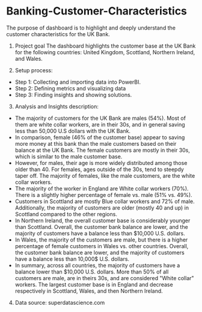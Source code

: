 # Banking-Customer-Characteristics
The purpose of dashboard is to highlight and deeply understand the customer characteristics for the UK Bank.

1. Project goal
The dashboard highlights the customer base at the UK Bank for the following countries: United Kingdom, Scottland, Northern Ireland, and Wales.

2. Setup process:
- Step 1: Collecting and importing data into PowerBI.
- Step 2: Defining metrics and visualizing data
- Step 3: Finding insights and showing solutions.

3. Analysis and Insights description:
- The majority of customers for the UK Bank are males (54%). Most of them are white collar workers, are in their 30s, and in general saving less than 50,000 U.S dollars with the UK Bank.
- In comparison, female (46% of the customer base) appear to saving more money at this bank than the male customers based on their balance at the UK Bank. The female customers are mostly in their 30s, which is similar to the male customer base.
- However, for males, their age is more widely distributed among those older than 40. For females, ages outside of the 30s, tend to steepdy taper off. The majority of females, like the male customers, are the white collar workers.
- The majority of the worker in England are White collar workers (70%). There is a slightly higher percentage of female vs. male (51% vs. 49%).
- Customers in Scottland are mostly Blue collar workers and 72% of male. Additionally, the majority of customers are older (mostly 40 and up) in Scottland compared to the other regions.
- In Northern Ireland, the overall customer base is considerably younger than Scottland. Overall, the customer bank balance are lower, and the majority of customers have a balance less than $10,000 U.S. dollars.
- In Wales, the majority of the customers are male, but there is a higher percentage of female customers in Wales vs. other countries. Overall, the customer bank balance are lower, and the majority of customers have a balance less than 10,000$ U.S. dollars.
- In summary, across all countries, the majority of customers have a balance lower than $10,000 U.S. dollars. More than 50% of all customers are male, are in theirs 30s, and are considered "White collar" workers. The largest customer base is in England and decrease respectively in Scottland, Wales, and then Northern Ireland.

4. Data source: superdatascience.com
